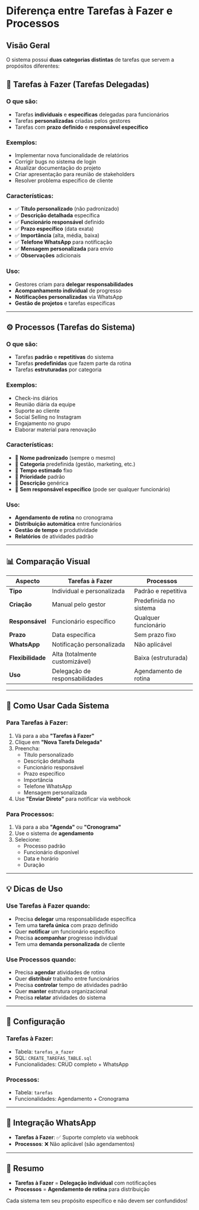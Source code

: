 # Diferença entre Tarefas à Fazer e Processos

## Visão Geral

O sistema possui **duas categorias distintas** de tarefas que servem a propósitos diferentes:

## 🎯 **Tarefas à Fazer (Tarefas Delegadas)**

### **O que são:**
- Tarefas **individuais** e **específicas** delegadas para funcionários
- Tarefas **personalizadas** criadas pelos gestores
- Tarefas com **prazo definido** e **responsável específico**

### **Exemplos:**
- Implementar nova funcionalidade de relatórios
- Corrigir bugs no sistema de login
- Atualizar documentação do projeto
- Criar apresentação para reunião de stakeholders
- Resolver problema específico de cliente

### **Características:**
- ✅ **Título personalizado** (não padronizado)
- ✅ **Descrição detalhada** específica
- ✅ **Funcionário responsável** definido
- ✅ **Prazo específico** (data exata)
- ✅ **Importância** (alta, média, baixa)
- ✅ **Telefone WhatsApp** para notificação
- ✅ **Mensagem personalizada** para envio
- ✅ **Observações** adicionais

### **Uso:**
- Gestores criam para **delegar responsabilidades**
- **Acompanhamento individual** de progresso
- **Notificações personalizadas** via WhatsApp
- **Gestão de projetos** e tarefas específicas

---

## ⚙️ **Processos (Tarefas do Sistema)**

### **O que são:**
- Tarefas **padrão** e **repetitivas** do sistema
- Tarefas **predefinidas** que fazem parte da rotina
- Tarefas **estruturadas** por categoria

### **Exemplos:**
- Check-ins diários
- Reunião diária da equipe
- Suporte ao cliente
- Social Selling no Instagram
- Engajamento no grupo
- Elaborar material para renovação

### **Características:**
- 🔄 **Nome padronizado** (sempre o mesmo)
- 🔄 **Categoria** predefinida (gestão, marketing, etc.)
- 🔄 **Tempo estimado** fixo
- 🔄 **Prioridade** padrão
- 🔄 **Descrição** genérica
- 🔄 **Sem responsável específico** (pode ser qualquer funcionário)

### **Uso:**
- **Agendamento de rotina** no cronograma
- **Distribuição automática** entre funcionários
- **Gestão de tempo** e produtividade
- **Relatórios** de atividades padrão

---

## 📊 **Comparação Visual**

| Aspecto | Tarefas à Fazer | Processos |
|---------|-----------------|-----------|
| **Tipo** | Individual e personalizada | Padrão e repetitiva |
| **Criação** | Manual pelo gestor | Predefinida no sistema |
| **Responsável** | Funcionário específico | Qualquer funcionário |
| **Prazo** | Data específica | Sem prazo fixo |
| **WhatsApp** | Notificação personalizada | Não aplicável |
| **Flexibilidade** | Alta (totalmente customizável) | Baixa (estruturada) |
| **Uso** | Delegação de responsabilidades | Agendamento de rotina |

---

## 🚀 **Como Usar Cada Sistema**

### **Para Tarefas à Fazer:**
1. Vá para a aba **"Tarefas à Fazer"**
2. Clique em **"Nova Tarefa Delegada"**
3. Preencha:
   - Título personalizado
   - Descrição detalhada
   - Funcionário responsável
   - Prazo específico
   - Importância
   - Telefone WhatsApp
   - Mensagem personalizada
4. Use **"Enviar Direto"** para notificar via webhook

### **Para Processos:**
1. Vá para a aba **"Agenda"** ou **"Cronograma"**
2. Use o sistema de **agendamento**
3. Selecione:
   - Processo padrão
   - Funcionário disponível
   - Data e horário
   - Duração

---

## 💡 **Dicas de Uso**

### **Use Tarefas à Fazer quando:**
- Precisa **delegar** uma responsabilidade específica
- Tem uma **tarefa única** com prazo definido
- Quer **notificar** um funcionário específico
- Precisa **acompanhar** progresso individual
- Tem uma **demanda personalizada** de cliente

### **Use Processos quando:**
- Precisa **agendar** atividades de rotina
- Quer **distribuir** trabalho entre funcionários
- Precisa **controlar** tempo de atividades padrão
- Quer **manter** estrutura organizacional
- Precisa **relatar** atividades do sistema

---

## 🔧 **Configuração**

### **Tarefas à Fazer:**
- Tabela: `tarefas_a_fazer`
- SQL: `CREATE_TAREFAS_TABLE.sql`
- Funcionalidades: CRUD completo + WhatsApp

### **Processos:**
- Tabela: `tarefas`
- Funcionalidades: Agendamento + Cronograma

---

## 📱 **Integração WhatsApp**

- **Tarefas à Fazer**: ✅ Suporte completo via webhook
- **Processos**: ❌ Não aplicável (são agendamentos)

---

## 🎯 **Resumo**

- **Tarefas à Fazer** = **Delegação individual** com notificações
- **Processos** = **Agendamento de rotina** para distribuição

Cada sistema tem seu propósito específico e não devem ser confundidos!


